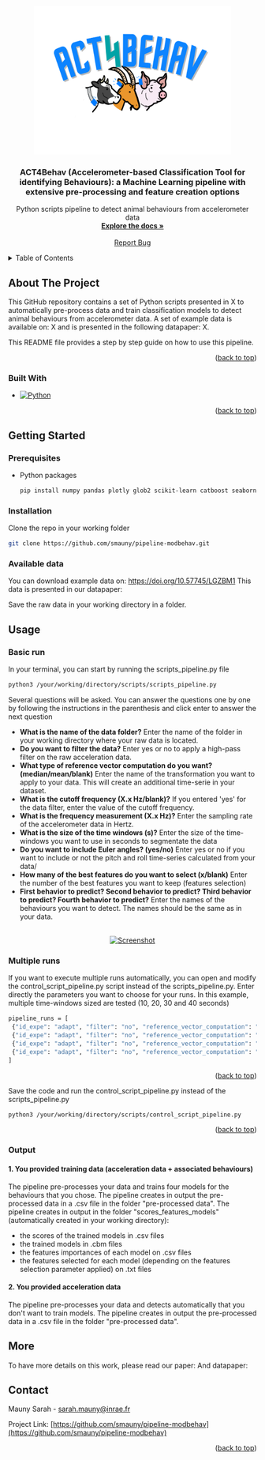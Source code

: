 <!-- PROJECT SHIELDS -->
<!--
*** I'm using markdown "reference style" links for readability.
*** Reference links are enclosed in brackets [ ] instead of parentheses ( ).
*** See the bottom of this document for the declaration of the reference variables
*** for contributors-url, forks-url, etc. This is an optional, concise syntax you may use.
*** https://www.markdownguide.org/basic-syntax/#reference-style-links
-->

<!-- PROJECT LOGO -->
<br />
<div align="center">
  <a href="https://github.com/smauny/pipeline-modbehav/tree/main/images">
    <img src="https://github.com/smauny/pipeline-act4behav/blob/main/images/Act4behavlogo.png" alt="Logo" width="400" height="300">
  </a>

<h3 align="center">ACT4Behav (Accelerometer-based Classification Tool for identifying Behaviours): a Machine Learning pipeline with extensive pre-processing and feature creation options</h3>

  <p align="center">
    Python scripts pipeline to detect animal behaviours from accelerometer data 
    <br />
    <a href="https://github.com/smauny/pipeline-modbehav/"><strong>Explore the docs »</strong></a>
    <br />
    <br />
    <a href="https://github.com/smauny/pipeline-modbehav/">Report Bug</a>
    
  </p>
</div>



<!-- TABLE OF CONTENTS -->
<details>
  <summary>Table of Contents</summary>
  <ol>
    <li>
      <a href="#about-the-project">About The Project</a>
    </li>
    <li>
      <a href="#getting-started">Getting Started</a>
      <ul>
        <li><a href="#prerequisites">Prerequisites</a></li>
        <li><a href="#installation">Installation</a></li>
      </ul>
    </li>
    <li><a href="#usage">Usage</a></li>
    <li><a href="#contact">Contact</a></li>
    <li><a href="#more">More</a></li>
  </ol>
</details>



<!-- ABOUT THE PROJECT -->
## About The Project

This GitHub repository contains a set of Python scripts presented in X to automatically pre-process data and train classification models to detect animal behaviours from accelerometer data. A set of example data is available on: X and is presented in the following datapaper: X.

This README file provides a step by step guide on how to use this pipeline. 

<p align="right">(<a href="#readme-top">back to top</a>)</p>

### Built With

* [![Python][Python.js]][Python-url]
<p align="right">(<a href="#readme-top">back to top</a>)</p>


<!-- GETTING STARTED -->
## Getting Started
### Prerequisites

* Python packages
  ```sh
  pip install numpy pandas plotly glob2 scikit-learn catboost seaborn matplotlib tsfresh
  ```

### Installation

Clone the repo in your working folder
   ```sh
   git clone https://github.com/smauny/pipeline-modbehav.git
   ```

### Available data

You can download example data on: https://doi.org/10.57745/LGZBM1 
This data is presented in our datapaper:

Save the raw data in your working directory in a folder.

<!-- USAGE EXAMPLES -->
## Usage
### Basic run 
In your terminal, you can start by running the scripts_pipeline.py file

   ```sh
   python3 /your/working/directory/scripts/scripts_pipeline.py
   ```


Several questions will be asked. You can answer the questions one by one by following the instructions in the parenthesis and click enter to answer the next question

- **What is the name of the data folder?** Enter the name of the folder in your working directory where your raw data is located.
- **Do you want to filter the data?** Enter yes or no to apply a high-pass filter on the raw acceleration data.
- **What type of reference vector computation do you want? (median/mean/blank)** Enter the name of the transformation you want to apply to your data. This will create an additional time-serie in your dataset.
- **What is the cutoff frequency (X.x Hz/blank)?** If you entered 'yes' for the data filter, enter the value of the cutoff frequency.
- **What is the frequency measurement (X.x Hz)?** Enter the sampling rate of the accelerometer data in Hertz.
- **What is the size of the time windows (s)?** Enter the size of the time-windows you want to use in seconds to segmentate the data
- **Do you want to include Euler angles? (yes/no)** Enter yes or no if you want to include or not the pitch and roll time-series calculated from your data/
- **How many of the best features do you want to select (x/blank)** Enter the number of the best features you want to keep (features selection)
- **First behavior to predict?
Second behavior to predict?
Third behavior to predict?
Fourth behavior to predict?** Enter the names of the behaviours you want to detect. The names should be the same as in your data.

<br />
<div align="center">
  <a href="https://github.com/smauny/pipeline-modbehav/tree/main/images">
    <img src="https://github.com/smauny/pipeline-modbehav/blob/fdc9a84e1805fee04cc3a677e91f54f18532f0ff/images/Screenshot_scripts_pipeline.png" alt="Screenshot" width="600">
  </a>
</div>



### Multiple runs
If you want to execute multiple runs automatically, you can open and modify the control_script_pipeline.py script instead of the scripts_pipeline.py. Enter directly the parameters you want to choose for your runs. In this example, multiple time-windows sized are tested (10, 20, 30 and 40 seconds)

   ```sh
   pipeline_runs = [
    {"id_expe": "adapt", "filter": "no", "reference_vector_computation": "mean", "cutoff_hz": "", "freq_measure": "5", "time_windows": "10", "euler_angles": "yes", "features_selection": ""},
    {"id_expe": "adapt", "filter": "no", "reference_vector_computation": "mean", "cutoff_hz": "", "freq_measure": "5", "time_windows": "20", "euler_angles": "yes", "features_selection": ""},
    {"id_expe": "adapt", "filter": "no", "reference_vector_computation": "mean", "cutoff_hz": "", "freq_measure": "5", "time_windows": "30", "euler_angles": "yes", "features_selection": ""},
    {"id_expe": "adapt", "filter": "no", "reference_vector_computation": "mean", "cutoff_hz": "", "freq_measure": "5", "time_windows": "40", "euler_angles": "yes", "features_selection": ""}
]
   ```
<p align="right">(<a href="#readme-top">back to top</a>)</p>

Save the code and run the control_script_pipeline.py instead of the scripts_pipeline.py

   ```sh
   python3 /your/working/directory/scripts/control_script_pipeline.py
   ```
<p align="right">(<a href="#readme-top">back to top</a>)</p>

### Output
#### 1. You provided training data (acceleration data + associated behaviours) 
The pipeline pre-processes your data and trains four models for the behaviours that you chose.
The pipeline creates in output the pre-processed data in a .csv file in the folder "pre-processed data".
The pipeline creates in output in the folder "scores_features_models" (automatically created in your working directory):
- the scores of the trained models in .csv files
- the trained models in .cbm files
- the features importances of each model on .csv files
- the features selected for each model (depending on the features selection parameter applied) on .txt files

#### 2. You provided acceleration data 
The pipeline pre-processes your data and detects automatically that you don't want to train models. 
The pipeline creates in output the pre-processed data in a .csv file in the folder "pre-processed data".

<!-- MORE -->
## More

To have more details on this work, please read our paper:
And datapaper: 

<!-- CONTACT -->
## Contact

Mauny Sarah - sarah.mauny@inrae.fr

Project Link: [https://github.com/smauny/pipeline-modbehav](https://github.com/smauny/pipeline-modbehav)

<p align="right">(<a href="#readme-top">back to top</a>)</p>



<!-- MARKDOWN LINKS & IMAGES -->
<!-- https://www.markdownguide.org/basic-syntax/#reference-style-links -->
[contributors-shield]: https://img.shields.io/github/contributors/github_username/repo_name.svg?style=for-the-badge
[contributors-url]: https://github.com/github_username/repo_name/graphs/contributors
[forks-shield]: https://img.shields.io/github/forks/github_username/repo_name.svg?style=for-the-badge
[forks-url]: https://github.com/github_username/repo_name/network/members
[stars-shield]: https://img.shields.io/github/stars/github_username/repo_name.svg?style=for-the-badge
[stars-url]: https://github.com/github_username/repo_name/stargazers
[issues-shield]: https://img.shields.io/github/issues/github_username/repo_name.svg?style=for-the-badge
[issues-url]: https://github.com/github_username/repo_name/issues
[license-shield]: https://img.shields.io/github/license/github_username/repo_name.svg?style=for-the-badge
[license-url]: https://github.com/github_username/repo_name/blob/master/LICENSE.txt
[linkedin-shield]: https://img.shields.io/badge/-LinkedIn-black.svg?style=for-the-badge&logo=linkedin&colorB=555
[linkedin-url]: https://linkedin.com/in/linkedin_username
[product-screenshot]: images/screenshot.png
[Python.js]: https://img.shields.io/pypi/pyversions/scikit-learn
[Python-url]: https://pypi.org/project/Python.js/

